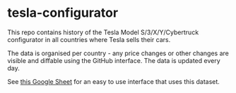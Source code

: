 # tesla-configurator

This repo contains history of the Tesla Model S/3/X/Y/Cybertruck configurator in all countries where Tesla sells their cars.

The data is organised per country - any price changes or other changes are visible and diffable using the GitHub interface. The data is updated every day.

See [this Google Sheet](https://docs.google.com/spreadsheets/d/1YrZ7w9kYwbnCJS-0jsDLVKTDX8Ciz4ZjIc6yyfTGpHA/) for an easy to use interface that uses this dataset.